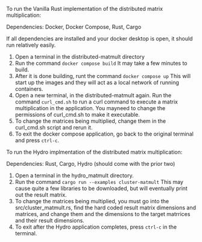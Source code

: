 To run the Vanilla Rust implementation of the distributed matrix multiplication:

Dependencies:
Docker,
Docker Compose,
Rust,
Cargo

If all dependencies are installed and your docker desktop is open, it should run relatively easily.

1. Open a terminal in the distributed-matmult directory
2. Run the command `docker compose build` It may take a few minutes to build.
3. After it is done building, runt the command `docker compose up` This will start up the images and they will act as a local network of running containers.
4. Open a new terminal, in the distributed-matmult again.
Run the command `curl_cmd.sh` to run a curl command to execute a matrix multiplication in the application. You mayneed to change the permissions of curl_cmd.sh to make it executable.
5. To change the matrices being multiplied, change them in the curl_cmd.sh script and rerun it.
6. To exit the docker compose application, go back to the original terminal and press `ctrl-c`.

To run the Hydro implmentation of the distributed matrix multiplication: 

Dependencies:
Rust,
Cargo,
Hydro (should come with the prior two)

1. Open a terminal in the hydro_matmult directory.
2. Run the command `cargo run --examples cluster-matmult` This may cause quite a few libraries to be downloaded, but will eventually print out the result matrix.
3. To change the matrices being multiplied, you must go into the src/cluster_matmult.rs, find the hard coded result matrix dimensions and matrices, and change them and the dimensions to the target matrrices and their result dimensions.
4. To exit after the Hydro application completes, press `ctrl-c` in the terminal. 

